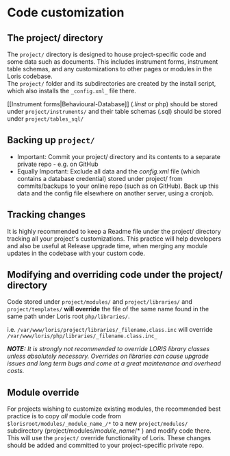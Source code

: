 # Code customization
## The project/ directory

The `project/` directory is designed to house project-specific code and some data such as documents.  This includes instrument forms, instrument table schemas, and any customizations to other pages or modules in the Loris codebase.  
The `project/` folder and its subdirectories are created by the install script, which also installs the `_config.xml_` file there.

[[Instrument forms|Behavioural-Database]] (_.linst_ or php) should be stored under `project/instruments/` and their table schemas (.sql) should be stored under `project/tables_sql/` 

## Backing up `project/`

* Important: Commit your project/ directory and its contents to a separate private repo - e.g. on GitHub
* Equally Important: Exclude all data and the _config.xml_ file (which contains a database credential) stored under project/ from commits/backups to your online repo (such as on GitHub).  Back up this data and the config file elsewhere on another server, using a cronjob. 

## Tracking changes

It is highly recommended to keep a Readme file under the project/ directory tracking all your project's customizations. This practice will help developers and also be useful at Release upgrade time, when merging any module updates in the codebase with your custom code.

## Modifying and overriding code under the project/ directory

Code stored under `project/modules/` and `project/libraries/` and `project/templates/` **will override** the file of the same name found in the same path under Loris root `php/libraries/`.

i.e. `/var/www/loris/project/libraries/_filename.class.inc` will override `/var/www/loris/php/libraries/_filename.class.inc_`

***NOTE:** It is strongly not recommended to override LORIS library classes unless absolutely necessary. Overrides on libraries can cause upgrade issues and long term bugs and come at a great maintenance and overhead costs.*

## Module override

For projects wishing to customize existing modules, the recommended best practice is to copy _all_ module code from `$lorisroot/modules/_module_name_/*` to a new `project/modules/` subdirectory (project/modules/_module_name_/* ) and modify code there.  
This will use the `project/` override functionality of Loris.  These changes should be added and committed to your project-specific private repo. 
